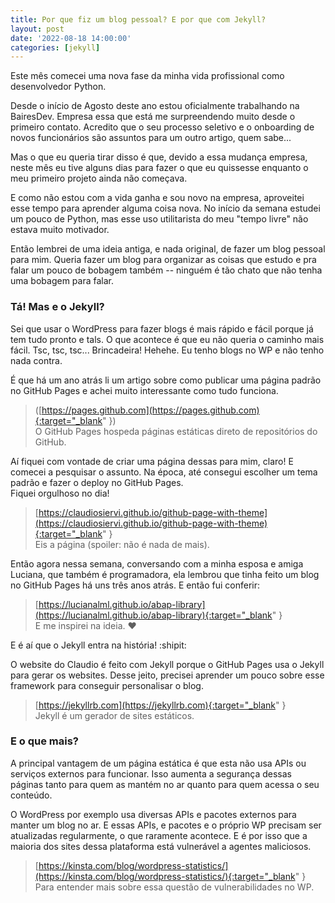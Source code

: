 ```yaml
---
title: Por que fiz um blog pessoal? E por que com Jekyll?
layout: post
date: '2022-08-18 14:00:00'
categories: [jekyll]
---
```


Este mês comecei uma nova fase da minha vida profissional como desenvolvedor Python.  

Desde o início de Agosto deste ano estou oficialmente trabalhando na BairesDev. Empresa essa que está me surpreendendo muito desde o primeiro contato. Acredito que o seu processo seletivo e o onboarding de novos funcionários são assuntos para um outro artigo, quem sabe...

Mas o que eu queria tirar disso é que, devido a essa mudança empresa, neste mês eu tive alguns dias para fazer o que eu quissesse enquanto o meu primeiro projeto ainda não começava. 

E como não estou com a vida ganha e sou novo na empresa, aproveitei esse tempo para aprender alguma coisa nova. No início da semana estudei um pouco de Python, mas esse uso utilitarista do meu "tempo livre" não estava muito motivador. 


Então lembrei de uma ideia antiga, e nada original, de fazer um blog pessoal para mim. Queria fazer um blog para organizar as coisas que estudo e pra falar um pouco de bobagem também -- ninguém é tão chato que não tenha uma bobagem para falar.


### Tá! Mas e o Jekyll?
Sei que usar o WordPress para fazer blogs é mais rápido e fácil porque já tem tudo pronto e tals. O que acontece é que eu não queria o caminho mais fácil. Tsc, tsc, tsc... Brincadeira!  Hehehe. Eu tenho blogs no WP e não tenho nada contra. 

É que há um ano atrás li um artigo sobre como publicar uma página padrão no GitHub Pages e achei muito interessante como tudo funciona.   

> ([https://pages.github.com](https://pages.github.com){:target="_blank" })   
> O GitHub Pages hospeda páginas estáticas direto de repositórios do GitHub. 

Aí fiquei com vontade de criar uma página dessas para mim, claro! E comecei a pesquisar o assunto. Na época, até consegui escolher um tema padrão e fazer o deploy no GitHub Pages.  
Fiquei orgulhoso no dia!   
> [https://claudiosiervi.github.io/github-page-with-theme](https://claudiosiervi.github.io/github-page-with-theme){:target="_blank" }   
> Eis a página (spoiler: não é nada de mais).

Então agora nessa semana, conversando com a minha esposa e amiga Luciana, que também é programadora, ela lembrou que tinha feito um blog no GitHub Pages há uns três anos atrás. E então fui conferir:
> [https://lucianalml.github.io/abap-library](https://lucianalml.github.io/abap-library){:target="_blank" }  
E me inspirei na ideia. :heart:

E é aí que o Jekyll entra na história!  :shipit:  

O website do Claudio é feito com Jekyll porque o GitHub Pages usa o Jekyll para gerar os websites. Desse jeito, precisei aprender um pouco sobre esse framework para conseguir personalisar o blog.
> [https://jekyllrb.com](https://jekyllrb.com){:target="_blank" }   
> Jekyll é um gerador de sites estáticos.

### E o que mais?

A principal vantagem de um página estática é que esta não usa APIs ou serviços externos para funcionar. Isso aumenta a segurança dessas páginas tanto para quem as mantém no ar quanto para quem acessa o seu conteúdo.   

O WordPress por exemplo usa diversas APIs e pacotes externos para manter um blog no ar. E essas APIs, e pacotes e o próprio WP precisam ser atualizadas regularmente, o que raramente acontece. E é por isso que a maioria dos sites dessa plataforma está vulnerável a agentes maliciosos. 
>  [https://kinsta.com/blog/wordpress-statistics/](https://kinsta.com/blog/wordpress-statistics/){:target="_blank" }   
> Para entender mais sobre essa questão de vulnerabilidades no WP.
